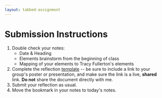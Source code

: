 ```yaml
---
layout: tabbed-assignment
---
```


# Submission Instructions

1. Double check your notes:
   - Date & Heading
   - Elements brainstorm from the beginning of class
   - Mapping of your elements to Tracy Fullerton's elements
1. Complete the reflection [template][] -- be sure to include a link to your group's poster or presentation, and make sure the link is a live, **shared** link. **Do not** share the document directly with me.
1. Submit your reflection as usual.
1. Move the bookmark in your notes to today's notes.

<!-- Don't edit links here, change them in _data/assignment.yml instead, -->

[slides]: <{{site.data.assignment.slides}}>
[template]: <{{site.data.assignment.template}}>
